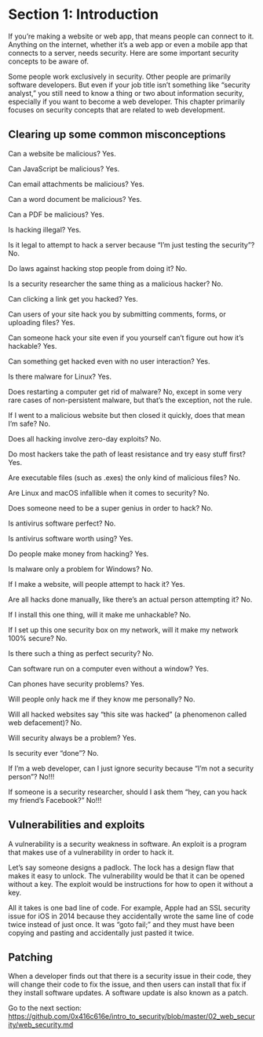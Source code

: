 # Section 1: Introduction

If you’re making a website or web app, that means people can connect to it. Anything on the internet, whether it’s a web app or even a mobile app that connects to a server, needs security. Here are some important security concepts to be aware of. 

Some people work exclusively in security. Other people are primarily software developers. But even if your job title isn’t something like “security analyst,” you still need to know a thing or two about information security, especially if you want to become a web developer. This chapter primarily focuses on security concepts that are related to web development. 

## Clearing up some common misconceptions

Can a website be malicious? Yes.

Can JavaScript be malicious? Yes.

Can email attachments be malicious? Yes.

Can a word document be malicious? Yes.

Can a PDF be malicious? Yes.

Is hacking illegal? Yes.

Is it legal to attempt to hack a server because “I’m just testing the security”? No.

Do laws against hacking stop people from doing it? No.

Is a security researcher the same thing as a malicious hacker? No.

Can clicking a link get you hacked? Yes.

Can users of your site hack you by submitting comments, forms, or uploading files? Yes.

Can someone hack your site even if you yourself can’t figure out how it’s hackable? Yes.

Can something get hacked even with no user interaction? Yes.

Is there malware for Linux? Yes.

Does restarting a computer get rid of malware? No, except in some very rare cases of non-persistent malware, but that’s the exception, not the rule.

If I went to a malicious website but then closed it quickly, does that mean I’m safe? No.

Does all hacking involve zero-day exploits? No.

Do most hackers take the path of least resistance and try easy stuff first? Yes.

Are executable files (such as .exes) the only kind of malicious files? No.

Are Linux and macOS infallible when it comes to security? No.

Does someone need to be a super genius in order to hack? No.

Is antivirus software perfect? No.

Is antivirus software worth using? Yes.

Do people make money from hacking? Yes.

Is malware only a problem for Windows? No.

If I make a website, will people attempt to hack it? Yes.

Are all hacks done manually, like there’s an actual person attempting it? No.

If I install this one thing, will it make me unhackable? No.

If I set up this one security box on my network, will it make my network 100% secure? No.

Is there such a thing as perfect security? No.

Can software run on a computer even without a window? Yes.

Can phones have security problems? Yes.

Will people only hack me if they know me personally? No.

Will all hacked websites say “this site was hacked” (a phenomenon called web defacement)? No.

Will security always be a problem? Yes.

Is security ever “done”? No.

If I’m a web developer, can I just ignore security because “I’m not a security person”? No!!!

If someone is a security researcher, should I ask them “hey, can you hack my friend’s Facebook?” No!!!

## Vulnerabilities and exploits
A vulnerability is a security weakness in software. An exploit is a program that makes use of a vulnerability in order to hack it.

Let’s say someone designs a padlock. The lock has a design flaw that makes it easy to unlock. The vulnerability would be that it can be opened without a key. The exploit would be instructions for how to open it without a key.

All it takes is one bad line of code. For example, Apple had an SSL security issue for iOS in 2014 because they accidentally wrote the same line of code twice instead of just once. It was “goto fail;” and they must have been copying and pasting and accidentally just pasted it twice. 

## Patching
When a developer finds out that there is a security issue in their code, they will change their code to fix the issue, and then users can install that fix if they install software updates. A software update is also known as a patch.

Go to the next section: 
<https://github.com/0x416c616e/intro_to_security/blob/master/02_web_security/web_security.md>
